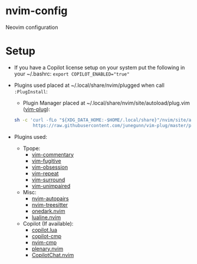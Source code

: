 # nvim-config
Neovim configuration

# Setup
- If you have a Copilot license setup on your system put the following in your ~/.bashrc:
`export COPILOT_ENABLED="true"`

- Plugins used placed at ~/.local/share/nvim/plugged when call `:PlugInstall`:
    - Plugin Manager placed at ~/.local/share/nvim/site/autoload/plug.vim ([vim-plug](https://github.com/junegunn/vim-plug.git)):
    ```sh
    sh -c 'curl -fLo "${XDG_DATA_HOME:-$HOME/.local/share}"/nvim/site/autoload/plug.vim --create-dirs \
           https://raw.githubusercontent.com/junegunn/vim-plug/master/plug.vim'
    ```

- Plugins used:
    - Tpope:
        - [vim-commentary](https://github.com/tpope/vim-commentary.git)
        - [vim-fugitive](https://github.com/tpope/vim-fugitive.git)
        - [vim-obsession](https://github.com/tpope/vim-obsession.git)
        - [vim-repeat](https://github.com/tpope/vim-repeat.git)
        - [vim-surround](https://github.com/tpope/vim-surround.git)
        - [vim-unimpaired](https://github.com/tpope/vim-unimpaired.git)
    - Misc:
        - [nvim-autopairs](https://github.com/windwp/nvim-autopairs.git)
        - [nvim-treesitter](https://github.com/nvim-treesitter/nvim-treesitter.git)
        - [onedark.nvim](https://github.com/navarasu/onedark.nvim.git)
        - [lualine.nvim](https://github.com/nvim-lualine/lualine.nvim.git)
    - Copilot (If available):
        - [copilot.lua](https://github.com/zbirenbaum/copilot.lua.git)
        - [copilot-cmp](https://github.com/zbirenbaum/copilot-cmp.git)
        - [nvim-cmp](https://github.com/hrsh7th/nvim-cmp.git)
        - [plenary.nvim](https://github.com/nvim-lua/plenary.nvim.git)
        - [CopilotChat.nvim](https://github.com/CopilotC-Nvim/CopilotChat.nvim.git)
